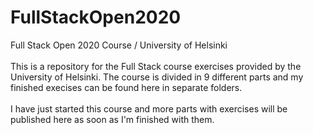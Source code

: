 # FullStackOpen2020
Full Stack Open 2020 Course / University of Helsinki
<br><br>
This is a repository for the Full Stack course exercises provided by the University of Helsinki. 
The course is divided in 9 different parts and my finished execises can be found here in separate folders.<br><br>
I have just started this course and more parts with exercises will be published here as soon as I'm finished with them.
